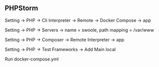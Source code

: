 **PHPStorm**
---------
Setting -> PHP -> Cli Interpreter -> Remote -> Docker Compose -> app

Setting -> PHP -> Servers -> name = swoole, path mapping = /var/www

Setting -> PHP -> Composer -> Remote Interpreter -> app

Setting -> PHP -> Test Frameworks -> Add Main local

Run docker-compose.yml
